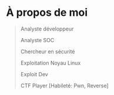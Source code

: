 # À propos de moi


<!--more-->


>Analyste développeur
>
>Analyste SOC
>
>Chercheur en sécurité
>
>Exploitation Noyau Linux
>
>Exploit Dev
>
>CTF Player [Habileté: Pwn, Reverse]

